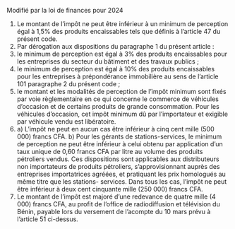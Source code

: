 Modifié par la loi de finances pour 2024
1) Le montant de l’impôt ne peut être inférieur à un minimum de perception égal à 1,5% des produits encaissables tels que définis à l’article 47 du présent code.
2) Par dérogation aux dispositions du paragraphe 1 du présent article :
1) le minimum de perception est égal à 3% des produits encaissables pour les
entreprises du secteur du bâtiment et des travaux publics ;
2) le minimum de perception est égal à 10% des produits encaissables pour les
entreprises à prépondérance immobilière au sens de l’article 101 paragraphe 2 du présent code ;
3) le montant et les modalités de perception de l’impôt minimum sont fixés par
voie règlementaire en ce qui concerne le commerce de véhicules d’occasion et de certains produits de grande consommation. Pour les véhicules d’occasion, cet impôt minimum dû par l’importateur et exigible par véhicule vendu est libératoire.
3) a) L’impôt ne peut en aucun cas être inférieur à cinq cent mille (500 000) francs
CFA.
b) Pour les gérants de stations-services, le minimum de perception ne peut être inférieur à celui obtenu par application d’un taux unique de 0,60 francs CFA par litre au volume des produits pétroliers vendus. Ces dispositions sont applicables aux distributeurs non  importateurs  de  produits  pétroliers,  s’approvisionnant  auprès  des  entreprises importatrices agréées, et pratiquant les prix homologués au même titre que les stations- services. Dans tous les cas, l’impôt ne peut être inférieur à deux cent cinquante mille (250 000) francs CFA.
4) Le montant de l’impôt est majoré d’une redevance de quatre mille (4 000) francs
CFA, au profit de l’office de radiodiffusion et télévision du Bénin, payable lors du versement de l’acompte du 10 mars prévu à l’article 51 ci-dessus.